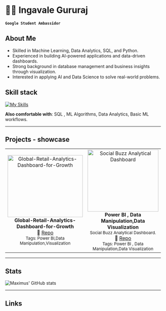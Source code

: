 <!--
Credits and references used in this README:

1) Layout ideas and section inspiration:
   https://github.com/abhisheknaiidu/awesome-github-profile-readme?tab=readme-ov-file#descriptive-

2) Skill icons (SVG badges):
   https://github.com/tandpfun/skill-icons?tab=readme-ov-file#icons-list

3) GitHub stats card:
   https://github.com/anuraghazra/github-readme-stats
-->

# 👩‍💻 Ingavale Gururaj 
**`Google Student Ambassidor`** 

## About Me
- Skilled in Machine Learning, Data Analytics, SQL, and Python.
- Experienced in building AI-powered applications and data-driven dashboards.
- Strong background in database management and business insights through visualization.
- Interested in applying AI and Data Science to solve real-world problems.

## Skill stack
<!-- Skill icons provided by skill-icons. Full icon list and names:
     https://github.com/tandpfun/skill-icons?tab=readme-ov-file#icons-list -->
[![My Skills](https://skillicons.dev/icons?i=python,git,github,html,css,opencv,sqlite,mysql,anaconda,arduino,c,sklearn,c++,=light)](https://skillicons.dev)

**Also comfortable with**: SQL , ML Algorithms, Data Analytics, Basic ML workflows.


---

## Projects - showcase

<table>
  <tr>
    <td align="center" width="33%">
      <a href="https://github.com/GururajIngavale/Global-Retail-Analytics-Dashboard-for-Growth.git">
        <img src="https://github.com/GururajIngavale/Global-Retail-Analytics-Dashboard-for-Growth/blob/main/Screenshot%202025-09-04%20230057.png"
             alt="Global-Retail-Analytics-Dashboard-for-Growth"
             style="width:100%; height:200px; object-fit:cover;"/>
      </a>
      <br/>
      <b>Global-Retail-Analytics-Dashboard-for-Growth</b><br/>
<!--       <sub>Built an LLM-powered chatbot that answers domain-specific questions in real time.</sub><br/> -->
      🔗 <a href="https://github.com/GururajIngavale/Global-Retail-Analytics-Dashboard-for-Growth.git">Repo</a>
      <br/>
      <sub>Tags: Power BI,Data Manipulation,Visualization</sub>
    </td>
    <td align="center" width="33%">
      <a href="https://github.com/GururajIngavale/Social-Buzz.git">
        <img src="https://github.com/GururajIngavale/Social-Buzz/blob/main/Screenshot%202025-09-04%20173019.png"
             alt="Social Buzz Analytical Dashboard"
             style="width:100%; height:200px; object-fit:cover;"/>
      </a>
      <br/>
      <b>Power BI , Data Manipulation,Data Visualization </b><br/>
      <sub>Social Buzz Analytical Dashboard.</sub><br/>
      🔗 <a href="https://github.com/GururajIngavale/Social-Buzz.git">Repo</a>
      <br/>
      <sub>Tags: Power BI , Data Manipulation,Data Visualization</sub>
    </td>
<!--     <td align="center" width="33%">
      <a href="https://github.com/maximus-soares/Projects/blob/main/Networking/1%20Build%20a%20VPC.md">
        <img src="https://camo.githubusercontent.com/6b6af843159b1de02c9a7ae1908b05a29b1c2383077f1c3d38a08ac7889c81bd/687474703a2f2f6c6561726e2e6e657874776f726b2e6f72672f68617070795f6d61726f6f6e5f6a6f6c6c795f7265645f63757272616e742f75706c6f6164732f6177732d6e6574776f726b732d7670635f3266616366393237"
             alt="VPC Networking Project"
             style="width:100%; height:200px; object-fit:cover;"/>
      </a>
      <br/>
      <b>Secure AWS VPC</b><br/>
      <sub>Designed and deployed a custom VPC with public/private subnets and routing.</sub><br/>
      🔗 <a href="https://github.com/maximus-soares/Projects/blob/main/Networking/1%20Build%20a%20VPC.md">Repo</a>
      <br/>
      <sub>Tags: Networking, AWS, Security</sub>
    </td> -->
  </tr>
</table>

---

## Stats
<!-- Stats card by anuraghazra/github-readme-stats
     Customization guide:
     - Hide private contributions: &count_private=true|false
     - Theme list: ?theme=gruvbox,radical,tokyonight,onedark,dracula etc.
     - Show icons: &show_icons=true
     Docs: https://github.com/anuraghazra/github-readme-stats -->
![Maximus' GitHub stats](https://github-readme-stats.vercel.app/api?username=maximus-soares&show_icons=true&theme=gruvbox)

---

## Links
<!-- Section layout inspired by Awesome GitHub Profile README "Descriptive" patterns:
     https://github.com/abhisheknaiidu/awesome-github-profile-readme?tab=readme-ov-file#descriptive- -->
<!-- - [**Portfolio**](https://learn.nextwork.org/happy_maroon_jolly_red_currant/portfolio)
- [**Contact**](mailto:maximus@nextwork.org)

<a href="https://www.linkedin.com/in/maximus-soares/" target="blank">
  <img src="https://skillicons.dev/icons?i=linkedin" alt="LinkedIn" />
</a>
<a href="https://www.instagram.com/mmaximus.soares/" target="blank">
  <img src="https://skillicons.dev/icons?i=instagram" alt="Instagram" />
</a> -->

<!-- Optional: fun GIF. Consider replacing with contribution streak or removing for a tighter, more professional finish. -->
<!-- ![image](https://media.giphy.com/media/v1.Y2lkPTc5MGI3NjExdXh2ZzdlYWZndHl2dWcyb2RveHlpYzhsand5YmRmaHRwdXhlcGZhZyZlcD12MV9naWZzX3RyZW5kaW5nJmN0PWc/l3q2wJsC23ikJg9xe/giphy.gif) -->
